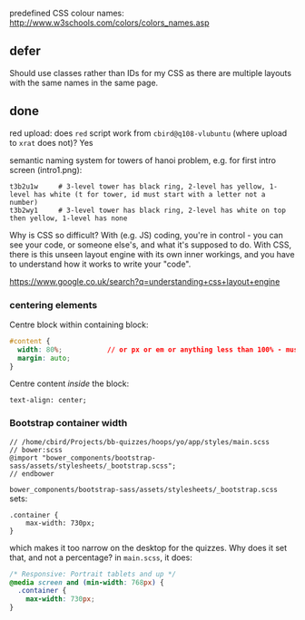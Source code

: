 

predefined CSS colour names: http://www.w3schools.com/colors/colors_names.asp

## defer

Should use classes rather than IDs for my CSS as there are multiple layouts with the same names in the same page.

## done

red upload: does `red` script work from `cbird@q108-vlubuntu` (where upload to `xrat` does not)? Yes

semantic naming system for towers of hanoi problem, e.g. for first intro screen (intro1.png):

    t3b2u1w     # 3-level tower has black ring, 2-level has yellow, 1-level has white (t for tower, id must start with a letter not a number)
    t3b2wy1     # 3-level tower has black ring, 2-level has white on top then yellow, 1-level has none

Why is CSS so difficult?
With (e.g. JS) coding, you're in control - you can see your code, or someone else's, and what it's supposed to do. 
With CSS, there is this unseen layout engine with its own inner workings, and you have to understand how it works to write your "code".

https://www.google.co.uk/search?q=understanding+css+layout+engine

### centering elements

Centre block within containing block:

```css
#content {
  width: 80%;           // or px or em or anything less than 100% - must be set
  margin: auto;
}
```

Centre content *inside* the block:

    text-align: center;

### Bootstrap container width

    // /home/cbird/Projects/bb-quizzes/hoops/yo/app/styles/main.scss
    // bower:scss
    @import "bower_components/bootstrap-sass/assets/stylesheets/_bootstrap.scss";
    // endbower

`bower_components/bootstrap-sass/assets/stylesheets/_bootstrap.scss` sets:

    .container {
        max-width: 730px;
    }

which makes it too narrow on the desktop for the quizzes. Why does it set that, and not a percentage?
in `main.scss`, it does:

```css
/* Responsive: Portrait tablets and up */
@media screen and (min-width: 768px) {
  .container {
    max-width: 730px;
}
```